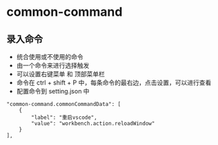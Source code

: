 # common-command

## 录入命令

- 统合使用或不使用的命令
- 由一个命令来进行选择触发
- 可以设置右键菜单 和 顶部菜单栏
- 命令在 ctrl + shift + P 中，每条命令的最右边，点击设置，可以进行查看
- 配置命令到 setting.json 中

```
"common-command.commonCommandData": [
    {
        "label": "重启vscode",
        "value": "workbench.action.reloadWindow"
    }
],
```
